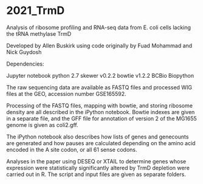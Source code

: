 # 2021_TrmD
Analysis of ribosome profiling and RNA-seq data from E. coli cells lacking the tRNA methylase TrmD

Developed by Allen Buskirk using code originally by Fuad Mohammad and Nick Guydosh

Dependencies:

Jupyter notebook
python 2.7
skewer v0.2.2
bowtie v1.2.2
BCBio
Biopython

The raw sequencing data are available as FASTQ files and processed WIG files at the GEO, accession number GSE165592.

Processing of the FASTQ files, mapping with bowtie, and storing ribosome density are all described in the iPython notebook. Bowtie indexes are given in a separate file, and the GFF file for annotation of version 2 of the MG1655 genome is given as coli2.gff.

The iPython notebook also describes how lists of genes and genecounts are generated and how pauses are calculated depending on the amino acid encoded in the A site codon, or all 61 sense codons. 

Analyses in the paper using DESEQ or XTAIL to determine genes whose expression were statistically significantly altered by TrmD depletion were carried out in R. The script and input files are given as separate folders. 



